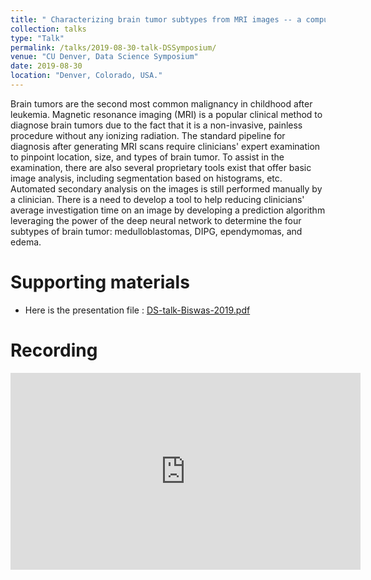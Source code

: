 ```yaml
---
title: " Characterizing brain tumor subtypes from MRI images -- a computational approach "
collection: talks
type: "Talk"
permalink: /talks/2019-08-30-talk-DSSymposium/
venue: "CU Denver, Data Science Symposium"
date: 2019-08-30
location: "Denver, Colorado, USA."
---
```


Brain tumors are the second most common malignancy in childhood after leukemia. Magnetic resonance imaging (MRI) is a popular clinical method to diagnose brain tumors due to the fact that it is a non-invasive, painless procedure without any ionizing radiation. The standard pipeline for diagnosis after generating MRI scans require clinicians' expert examination to pinpoint location, size, and types of brain tumor. To assist in the examination, there are also several proprietary tools exist that offer basic image analysis, including segmentation based on histograms, etc. Automated secondary analysis on the images is still performed manually by a clinician. There is a need to develop a tool to help reducing clinicians' average investigation time on an image by developing a prediction algorithm leveraging the power of the deep neural network to determine the four subtypes of brain tumor: medulloblastomas, DIPG, ependymomas, and edema.

# Supporting materials
* Here is the presentation file : [DS-talk-Biswas-2019.pdf](https://drive.google.com/file/d/1O9gEEB5sYXuLgW9pllHdJ5G41VaYsW4Q/view?usp=sharing)

# Recording
<iframe width="560" height="315" src="https://www.youtube.com/embed/JkFgUfoLk4o?start=1453" title="YouTube video player" frameborder="0" allow="accelerometer; autoplay; clipboard-write; encrypted-media; gyroscope; picture-in-picture" allowfullscreen></iframe>
